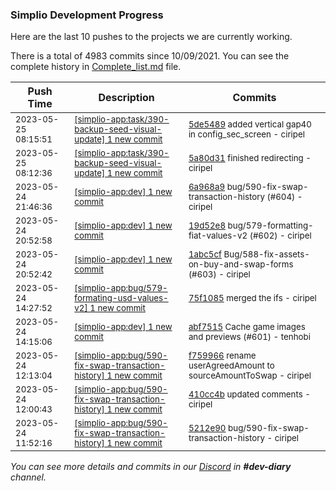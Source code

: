
### Simplio Development Progress

Here are the last 10 pushes to the projects we are currently working.

There is a total of 4983 commits since 10/09/2021. You can see the complete history in
 [Complete_list.md](Complete_list.md) file.

| Push Time | Description | Commits |
| --- | --- | --- |
| <sub>2023-05-25 08:15:51</sub> | <sub>[[simplio-app:task/390\-backup\-seed\-visual\-update] 1 new commit](https://github.com/SimplioOfficial/simplio-app/commit/5de5489ab767912e34a36f864f16ffc0fed095fd)</sub> | <sub>[5de5489](https://github.com/SimplioOfficial/simplio-app/commit/5de5489ab767912e34a36f864f16ffc0fed095fd) added vertical gap40 in config_sec_screen - ciripel</sub> |
| <sub>2023-05-25 08:12:36</sub> | <sub>[[simplio-app:task/390\-backup\-seed\-visual\-update] 1 new commit](https://github.com/SimplioOfficial/simplio-app/commit/5a80d31cf4e3128b6f0bd6d119c3ecd09831b2d4)</sub> | <sub>[5a80d31](https://github.com/SimplioOfficial/simplio-app/commit/5a80d31cf4e3128b6f0bd6d119c3ecd09831b2d4) finished redirecting - ciripel</sub> |
| <sub>2023-05-24 21:46:36</sub> | <sub>[[simplio-app:dev] 1 new commit](https://github.com/SimplioOfficial/simplio-app/commit/6a968a9123c1677976ac971d68a4ed2d04f163cb)</sub> | <sub>[6a968a9](https://github.com/SimplioOfficial/simplio-app/commit/6a968a9123c1677976ac971d68a4ed2d04f163cb) bug/590-fix-swap-transaction-history (#604) - ciripel</sub> |
| <sub>2023-05-24 20:52:58</sub> | <sub>[[simplio-app:dev] 1 new commit](https://github.com/SimplioOfficial/simplio-app/commit/19d52e83643549b38c775638b3180f06e82ff47d)</sub> | <sub>[19d52e8](https://github.com/SimplioOfficial/simplio-app/commit/19d52e83643549b38c775638b3180f06e82ff47d) bug/579-formatting-fiat-values-v2 (#602) - ciripel</sub> |
| <sub>2023-05-24 20:52:42</sub> | <sub>[[simplio-app:dev] 1 new commit](https://github.com/SimplioOfficial/simplio-app/commit/1abc5cf259dfe225df4c3a8a0669651956fa8cb2)</sub> | <sub>[1abc5cf](https://github.com/SimplioOfficial/simplio-app/commit/1abc5cf259dfe225df4c3a8a0669651956fa8cb2) Bug/588-fix-assets-on-buy-and-swap-forms (#603) - ciripel</sub> |
| <sub>2023-05-24 14:27:52</sub> | <sub>[[simplio-app:bug/579\-formating\-usd\-values\-v2] 1 new commit](https://github.com/SimplioOfficial/simplio-app/commit/75f10857ab85be239bac742c27e72cf818721702)</sub> | <sub>[75f1085](https://github.com/SimplioOfficial/simplio-app/commit/75f10857ab85be239bac742c27e72cf818721702) merged the ifs - ciripel</sub> |
| <sub>2023-05-24 14:15:06</sub> | <sub>[[simplio-app:dev] 1 new commit](https://github.com/SimplioOfficial/simplio-app/commit/abf7515689acc197266f8de832288db78fb9befe)</sub> | <sub>[abf7515](https://github.com/SimplioOfficial/simplio-app/commit/abf7515689acc197266f8de832288db78fb9befe) Cache game images and previews (#601) - tenhobi</sub> |
| <sub>2023-05-24 12:13:04</sub> | <sub>[[simplio-app:bug/590\-fix\-swap\-transaction\-history] 1 new commit](https://github.com/SimplioOfficial/simplio-app/commit/f759966086b756763a6a273f3a75b72f1a28271a)</sub> | <sub>[f759966](https://github.com/SimplioOfficial/simplio-app/commit/f759966086b756763a6a273f3a75b72f1a28271a) rename userAgreedAmount to sourceAmountToSwap - ciripel</sub> |
| <sub>2023-05-24 12:00:43</sub> | <sub>[[simplio-app:bug/590\-fix\-swap\-transaction\-history] 1 new commit](https://github.com/SimplioOfficial/simplio-app/commit/410cc4bbec637d40199181a7bd264df4784fe859)</sub> | <sub>[410cc4b](https://github.com/SimplioOfficial/simplio-app/commit/410cc4bbec637d40199181a7bd264df4784fe859) updated comments - ciripel</sub> |
| <sub>2023-05-24 11:52:16</sub> | <sub>[[simplio-app:bug/590\-fix\-swap\-transaction\-history] 1 new commit](https://github.com/SimplioOfficial/simplio-app/commit/5212e90d6984d625d16bb4fc63e9f3a2000ee206)</sub> | <sub>[5212e90](https://github.com/SimplioOfficial/simplio-app/commit/5212e90d6984d625d16bb4fc63e9f3a2000ee206) bug/590-fix-swap-transaction-history - ciripel</sub> |

_You can see more details and commits in our [Discord](https://discord.gg/aKhjuwZmdP) in **#dev-diary** channel._
